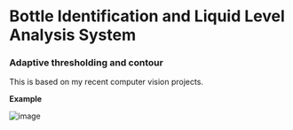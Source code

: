 # Bottle Identification and Liquid Level Analysis System
### Adaptive thresholding and contour 
This is based on my recent computer vision projects.

**Example**

![image](https://github.com/user-attachments/assets/ffeb9b04-ec0e-47c7-a9b2-c22324909a74)

